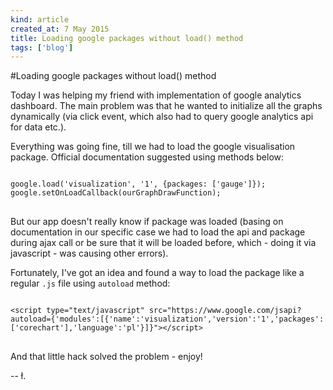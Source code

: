 ```yaml
---
kind: article
created_at: 7 May 2015
title: Loading google packages without load() method
tags: ['blog']
---
```


#Loading google packages without load() method

Today I was helping my friend with implementation of google analytics dashboard. The main problem was that he wanted to initialize all the graphs dynamically (via click event, which also had to query google analytics api for data etc.). 

Everything was going fine, till we had to load the google visualisation package. Official documentation suggested using methods below:

<pre>
<code class="javascript">
google.load('visualization', '1', {packages: ['gauge']});
google.setOnLoadCallback(ourGraphDrawFunction);
</code>
</pre>

But our app doesn't really know if package was loaded (basing on documentation in our specific case we had to load the api and package during ajax call or be sure that it will be loaded before, which - doing it via javascript - was causing other errors).

Fortunately, I've got an idea and found a way to load the package like a regular `.js` file using `autoload` method:

<pre>
<code class="javascript">
&lt;script type="text/javascript" src="https://www.google.com/jsapi?autoload={'modules':[{'name':'visualization','version':'1','packages':['corechart'],'language':'pl'}]}">&lt;/script>	
</code>
</pre>

And that little hack solved the problem - enjoy!

-- ł.
